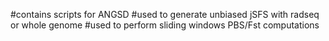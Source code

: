 

#contains scripts for ANGSD 
#used to generate unbiased jSFS with radseq or whole genome
#used to perform sliding windows PBS/Fst computations 
